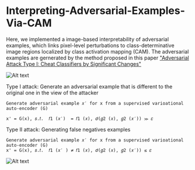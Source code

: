 # Interpreting-Adversarial-Examples-Via-CAM

Here, we implemented a image-based interpretability of adversarial examples, which links pixel-level perturbations to class-determinative image regions localized by class activation mapping (CAM). The adversarial examples are gernerated by the method proposed in this paper ["Adversarial Attack Type I: Cheat Classifiers by Significant Changes"](https://arxiv.org/pdf/1809.00594.pdf)<br/>


![Alt text](https://user-images.githubusercontent.com/20013955/99145761-4d6ab000-26ac-11eb-82c2-bf9dadac980f.png)

Type I attack: Generate an adversarial example that is different to the original one in the view of the attacker 

  ```
  Generate adversarial example 𝑥′ for x from a supervised varioational auto-encoder (G)

  x' = G(x), 𝑠.𝑡.  𝑓1 (𝑥′)  = 𝑓1 (𝑥), 𝑑(𝑔2 (𝑥), 𝑔2 (𝑥′)) ≫ 𝜀 
  ```

Type II attack: Generating false negatives examples
  ```
  Generate adversarial example 𝑥′ for x from a supervised varioational auto-encoder (G)
  x' = G(x), 𝑠.𝑡.  𝑓1 (𝑥′ ) ≠ 𝑓1 (𝑥), 𝑑(𝑔2 (𝑥), 𝑔2 (𝑥′)) ≤ 𝜀 
  ```


![Alt text](https://user-images.githubusercontent.com/20013955/99145750-35932c00-26ac-11eb-80e0-561c494e4a26.png)

